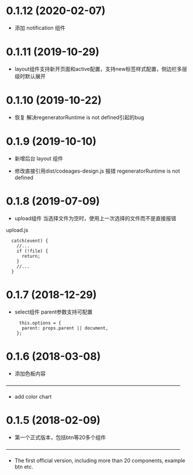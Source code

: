 # 0.1.12 (2020-02-07)

* 添加 notification 组件

# 0.1.11 (2019-10-29)

* layout组件支持新开页面和active配置，支持new标签样式配置，侧边栏多层级时默认展开

# 0.1.10 (2019-10-22)

* 恢复 解决regeneratorRuntime is not defined引起的bug

# 0.1.9 (2019-10-10)

* 新增后台 layout 组件

* 修改直接引用dist/codeages-design.js 报错 regeneratorRuntime is not defined

# 0.1.8 (2019-07-09)

* upload组件  当选择文件为空时，使用上一次选择的文件而不是直接报错

upload.js

```
  catch(event) {
    //...
    if (!file) {
      return;
    }
    //...
  }

```

# 0.1.7 (2018-12-29)

* select组件  parent参数支持可配置

```
     this.options = {
      parent: props.parent || document,
    };
```

# 0.1.6 (2018-03-08)

* 添加色板内容

——————————————————————————————————

* add color chart


# 0.1.5 (2018-02-09)

* 第一个正式版本，包括btn等20多个组件

——————————————————————————————————

* The first official version, including more than 20 components, example btn etc.
